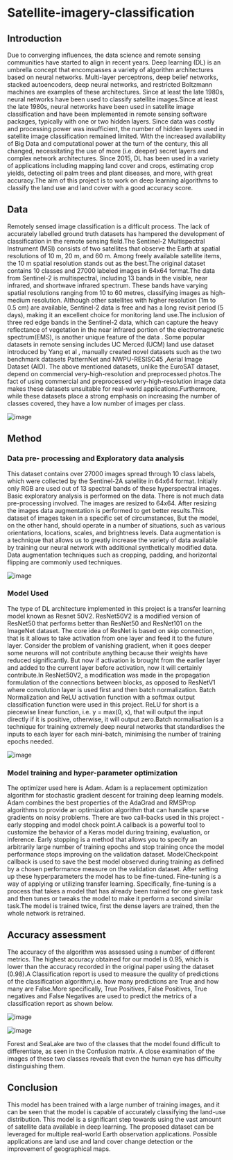 # Satellite-imagery-classification

## Introduction

Due to converging influences, the data science and remote sensing communities have started
to align in recent years. Deep learning (DL) is an umbrella concept that encompasses a variety
of algorithm architectures based on neural networks. Multi-layer perceptrons, deep belief
networks, stacked autoencoders, deep neural networks, and restricted Boltzmann machines are
examples of these architectures. Since at least the late 1980s, neural networks have been used
to classify satellite images.Since at least the late 1980s, neural networks have been used in
satellite image classification and have been implemented in remote sensing software packages,
typically with one or two hidden layers. Since data was costly and processing power was
insufficient, the number of hidden layers used in satellite image classification remained limited.
With the increased availability of Big Data and computational power at the turn of the century,
this all changed, necessitating the use of more (i.e. deeper) secret layers and complex network
architectures. Since 2015, DL has been used in a variety of applications including mapping land
cover and crops, estimating crop yields, detecting oil palm trees and plant diseases, and more,
with great accuracy.The aim of this project is to work on deep learning algorithms to classify the
land use and land cover with a good accuracy score.

## Data

Remotely sensed image classification is a difficult process. The lack of accurately labelled
ground truth datasets has hampered the development of classification in the remote sensing
field.The Sentinel-2 Multispectral Instrument (MSI) consists of two satellites that observe the
Earth at spatial resolutions of 10 m, 20 m, and 60 m. Among freely available satellite items, the
10 m spatial resolution stands out as the best.The original dataset contains 10 classes and
27000 labeled images in 64x64 format.The data from Sentinel-2 is multispectral, including 13
bands in the visible, near infrared, and shortwave infrared spectrum. These bands have varying
spatial resolutions ranging from 10 to 60 metres, classifying images as high-medium resolution.
Although other satellites with higher resolution (1m to 0.5 cm) are available, Sentinel-2 data is
free and has a long revisit period (5 days), making it an excellent choice for monitoring land
use.The inclusion of three red edge bands in the Sentinel-2 data, which can capture the heavy
reflectance of vegetation in the near infrared portion of the electromagnetic spectrum(EMS), is
another unique feature of the data . Some popular datasets in remote sensing includes UC Merced (UCM) land use dataset
introduced by Yang et al , manually created novel datasets such as the two benchmark datasets
PatternNet and NWPU-RESISC45 ,Aerial Image Dataset (AID).
The above mentioned datasets, unlike the EuroSAT dataset, depend on commercial
very-high-resolution and preprocessed photos.The fact of using commercial and preprocessed
very-high-resolution image data makes these datasets unsuitable for real-world
applications.Furthermore, while these datasets place a strong emphasis on increasing the
number of classes covered, they have a low number of images per class.


![image](https://github.com/praveen-raj-m/satellite-imagery-classification/assets/75660847/3627f2b6-64e2-4291-9eea-a996b39e7fb3)


## Method

### Data pre- processing and Exploratory data analysis

This dataset contains over 27000 images spread through 10 class labels, which were collected
by the Sentinel-2A satellite in 64x64 format. Initially only RGB are used out of 13 spectral
bands of these hyperspectral images. Basic exploratory analysis is performed on the data.
There is not much data pre-processing involved. The images are resized to 64x64. After
resizing the images data augmentation is performed to get better results.This dataset of images
taken in a specific set of circumstances, But the model, on the other hand, should operate in a
number of situations, such as various orientations, locations, scales, and brightness levels. Data
augmentation is a technique that allows us to greatly increase the variety of data available by
training our neural network with additional synthetically modified data. Data augmentation
techniques such as cropping, padding, and horizontal flipping are commonly used techniques.

![image](https://github.com/praveen-raj-m/satellite-imagery-classification/assets/75660847/0c6bba9e-de58-4367-8601-2a919075ca98)


### Model Used
The type of DL architecture implemented in this project is a transfer learning model known as
Resnet 50V2. ResNet50V2 is a modified version of ResNet50 that performs better than
ResNet50 and ResNet101 on the ImageNet dataset. The core idea of ResNet is based on skip
connection, that is it allows to take activation from one layer and feed it to the future layer.
Consider the problem of vanishing gradient, when it goes deeper some neurons will not
contribute anything because their weights have reduced significantly. But now if activation is
brought from the earlier layer and added to the current layer before activation, now it will
certainly contribute.In ResNet50V2, a modification was made in the propagation formulation of
the connections between blocks, as opposed to ResNetV1 where convolution layer is used first
and then batch normalization. Batch Normalization and ReLU activation function with a softmax
output classification function were used in this project. ReLU for short is a piecewise linear
function, i.e. y = max(0, x), that will output the input directly if it is positive, otherwise, it will
output zero.Batch normalisation is a technique for training extremely deep neural networks that
standardises the inputs to each layer for each mini-batch, minimising the number of training
epochs needed.

![image](https://github.com/praveen-raj-m/satellite-imagery-classification/assets/75660847/61983b32-e52d-4a52-8011-86b166d204d4)


### Model training and hyper-parameter optimization

The optimizer used here is Adam. Adam is a replacement optimization algorithm for stochastic
gradient descent for training deep learning models. Adam combines the best properties of the
AdaGrad and RMSProp algorithms to provide an optimization algorithm that can handle sparse
gradients on noisy problems. There are two call-backs used in this project - early stopping and
model check point.A callback is a powerful tool to customize the behavior of a Keras model
during training, evaluation, or inference. Early stopping is a method that allows you to specify an
arbitrarily large number of training epochs and stop training once the model performance stops
improving on the validation dataset. ModelCheckpoint callback is used to save the best model
observed during training as defined by a chosen performance measure on the validation
dataset. After setting up these hyperparameters the model has to be fine-tuned.
Fine-tuning is a way of applying or utilizing transfer learning. Specifically, fine-tuning is a
process that takes a model that has already been trained for one given task and then tunes or
tweaks the model to make it perform a second similar task.The model is trained twice, first the
dense layers are trained, then the whole network is retrained.

## Accuracy assessment

The accuracy of the algorithm was assessed using a number of different metrics.
The highest accuracy obtained for our model is 0.95, which is lower than the accuracy recorded
in the original paper using the dataset (0.98).A Classification report is used to measure the
quality of predictions of the classification algorithm,i.e. how many predictions are True and how
many are False.More specifically, True Positives, False Positives, True negatives and False
Negatives are used to predict the metrics of a classification report as shown below.

![image](https://github.com/praveen-raj-m/satellite-imagery-classification/assets/75660847/83cd95f5-c3f3-4d8f-9c0b-ead6376a86a7)

![image](https://github.com/praveen-raj-m/satellite-imagery-classification/assets/75660847/a68a6571-2de6-4c93-bdd4-bf69ce876177)


Forest and SeaLake are two of the classes that the model found difficult to differentiate, as seen
in the Confusion matrix. A close examination of the images of these two classes reveals that
even the human eye has difficulty distinguishing them.

## Conclusion

This model has been trained with a large number of training images, and it can be seen that the
model is capable of accurately classifying the land-use distribution. This model is a significant
step towards using the vast amount of satellite data available in deep learning. The proposed
dataset can be leveraged for multiple real-world Earth observation applications. Possible
applications are land use and land cover change detection or the improvement of geographical
maps.


